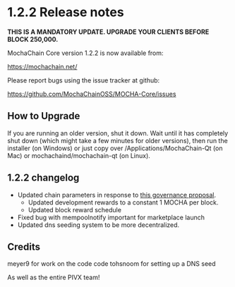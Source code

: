 1.2.2 Release notes
====================

**THIS IS A MANDATORY UPDATE. UPGRADE YOUR CLIENTS BEFORE BLOCK 250,000.**

MochaChain Core version 1.2.2 is now available from:

  https://mochachain.net/

Please report bugs using the issue tracker at github:

  https://github.com/MochaChainOSS/MOCHA-Core/issues


How to Upgrade
--------------

If you are running an older version, shut it down. Wait until it has completely
shut down (which might take a few minutes for older versions), then run the
installer (on Windows) or just copy over /Applications/MochaChain-Qt (on Mac) or
mochachaind/mochachain-qt (on Linux).


1.2.2 changelog
----------------

- Updated chain parameters in response to [this governance proposal](https://forum.mochachain.net/t/block-reward-extension/81).
  - Updated development rewards to a constant 1 MOCHA per block.
  - Updated block reward schedule
- Fixed bug with mempoolnotify important for marketplace launch
- Updated dns seeding system to be more decentralized.


Credits
--------

meyer9 for work on the code code
tohsnoom for setting up a DNS seed

As well as the entire PIVX team!